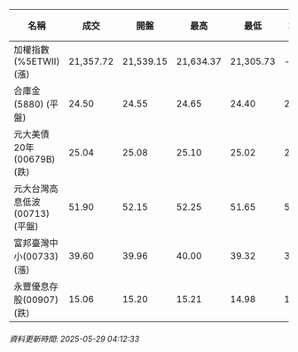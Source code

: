 | 名稱 | 成交 | 開盤 | 最高 | 最低 | 均價 | 成交金額(億) | 昨收 | 漲跌幅 | 漲跌 | 總量 | 昨量 | 振幅 |
| -------- | -------- | -------- | -------- |-------- | -------- | -------- |-------- |-------- |-------- | -------- | -------- |-------- |
|加權指數(%5ETWII) (漲)|21,357.72|21,539.15|21,634.37|21,305.73|-|3,218.84|21,336.54|0.10%|21.18|5,618,032|0|1.54%|
|合庫金(5880) (平盤)|24.50|24.55|24.65|24.40|24.49|2.13|24.50|0.00%|0.00|8,701|10,098|1.02%|
|元大美債20年(00679B) (跌)|25.04|25.08|25.10|25.02|25.06|9.79|25.06|0.08%|0.02|39,078|74,659|0.32%|
|元大台灣高息低波(00713) (平盤)|51.90|52.15|52.25|51.65|51.91|4.61|51.90|0.00%|0.00|8,883|9,279|1.16%|
|富邦臺灣中小(00733) (漲)|39.60|39.96|40.00|39.32|39.60|0.124|39.52|0.20%|0.08|314|442|1.72%|
|永豐優息存股(00907) (跌)|15.06|15.20|15.21|14.98|15.07|0.058|15.15|0.59%|0.09|386|1,296|1.52%|
###### 資料更新時間: 2025-05-29 04:12:33